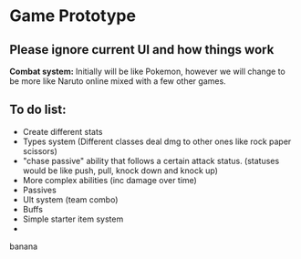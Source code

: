 
# Game Prototype

## Please ignore current UI and how things work

**Combat system:** 
Initially will be like Pokemon, however we will change to be more like Naruto online mixed with a few other games.


## To do list:

 - Create different stats
 - Types system (Different classes deal dmg to other ones like rock paper scissors)
 - "chase passive" ability that follows a certain attack status.
(statuses would be like push, pull, knock down and knock up)
 - More complex abilities (inc damage over time)
 - Passives
 - Ult system (team combo)
 - Buffs
 - Simple starter item system
 - 



banana
